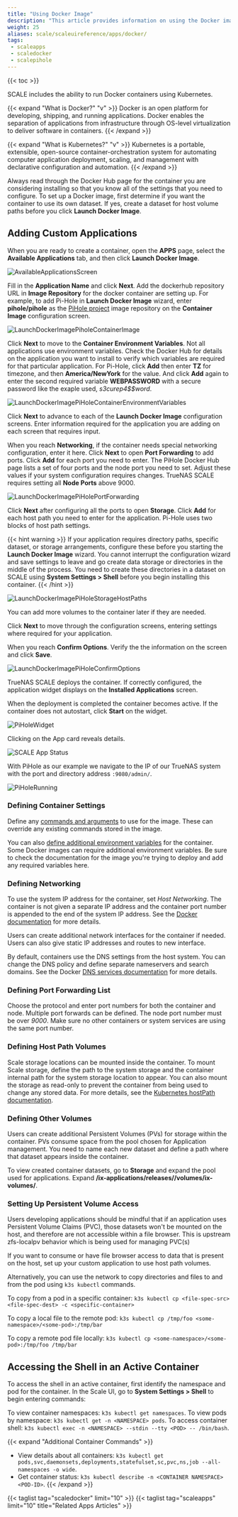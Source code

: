 ```yaml
---
title: "Using Docker Image"
description: "This article provides information on using the Docker image wizard to configure third-party applications in TrueNAS SCALE."
weight: 25
aliases: scale/scaleuireference/apps/docker/
tags:
 - scaleapps
 - scaledocker
 - scalepihole
---
```


{{< toc >}}

SCALE includes the ability to run Docker containers using Kubernetes.

{{< expand "What is Docker?" "v" >}}
Docker is an open platform for developing, shipping, and running applications. Docker enables the separation of applications from infrastructure through OS-level virtualization to deliver software in containers.
{{< /expand >}}

{{< expand "What is Kubernetes?" "v" >}}
Kubernetes is a portable, extensible, open-source container-orchestration system for automating computer application deployment, scaling, and management with declarative configuration and automation.
{{< /expand >}}

Always read through the Docker Hub page for the container you are considering installing so that you know all of the settings that you need to configure.
To set up a Docker image, first determine if you want the container to use its own dataset. If yes, create a dataset for host volume paths before you click **Launch Docker Image**. 

## Adding Custom Applications

When you are ready to create a container, open the **APPS** page, select the **Available Applications** tab, and then click **Launch Docker Image**.

![AvailableApplicationsScreen](/images/SCALE/22.02/AvailableApplicationsScreen.png "Available Applications")

Fill in the **Application Name** and click **Next**. Add the dockerhub repository URL in **Image Repository** for the docker container are setting up. For example, to add Pi-Hole in **Launch Docker Image** wizard, enter **pihole/pihole** as the [PiHole project](https://hub.docker.com/r/pihole/pihole) image repository on the **Container Image** configuration screen.

![LaunchDockerImagePiholeContainerImage](/images/SCALE/22.02/LaunchDockerImagePiholeContainerImage.png "Pi-Hole Container Image")

Click **Next** to move to the **Container Environment Variables**. Not all applications use environment variables. Check the Docker Hub for details on the application you want to install to verify which variables are required for that particular application. 
For Pi-Hole, click **Add** then enter **TZ** for timezone, and then **America/NewYork** for the value. And click **Add** again to enter the second required variable **WEBPASSWORD** with a secure password like the exaple used, *s3curep4$$word*. 

![LaunchDockerImagePiHoleContainerEnvironmentVariables](/images/SCALE/22.02/LaunchDockerImagePiHoleContainerEnvironmentVariables.png "SCALE Apps Container Settings")

Click **Next** to advance to each of the **Launch Docker Image** configuration screens. Enter information required for the application you are adding on each screen that requires input.

When you reach **Networking**, if the container needs special networking configuration, enter it here. Click **Next** to open **Port Forwarding** to add ports. Click **Add** for each port you need to enter. 
The PiHole Docker Hub page lists a set of four ports and the node port you need to set. Adjust these values if your system configuration requires changes. TrueNAS SCALE requires setting all **Node Ports** above 9000. 

![LaunchDockerImagePiHolePortForwarding](/images/SCALE/22.02/LaunchDockerImagePiHolePortForwarding.png "Pi-Hole Port Forwarding List")

Click **Next** after configuring all the ports to open **Storage**. 
Click **Add** for each host path you need to enter for the application. Pi-Hole uses two blocks of host path settings. 

{{< hint warning >}}
If your application requires directory paths, specific dataset, or storage arrangements, configure these before you starting the **Launch Docker Image** wizard. 
You cannot interrupt the configuration wizard and save settings to leave and go create data storage or directories in the middle of the process. 
You need to create these directories in a dataset on SCALE using **System Settings > Shell** before you begin installing this container.
{{< /hint >}}

![LaunchDockerImagePiHoleStorageHostPaths](/images/SCALE/22.02/LaunchDockerImagePiHoleStorageHostPaths.png "Storage Pi-Hole Host Path Volumes")

You can add more volumes to the container later if they are needed. 

Click **Next** to move through the configuration screens, entering settings where required for your application. 

When you reach **Confirm Options**. Verify the the information on the screen and click **Save**. 

![LaunchDockerImagePiHoleConfirmOptions](/images/SCALE/22.02/LaunchDockerImagePiHoleConfirmOptions.png "PiHole Confirm Options")

TrueNAS SCALE deploys the container.
If correctly configured, the application widget displays on the **Installed Applications** screen.

When the deployment is completed the container becomes active. If the container does not autostart, click **Start** on the widget.

![PiHoleWidget](/images/SCALE/22.02/PiHoleWidget.png "SCALE App Active")

Clicking on the App card reveals details.

![SCALE App Status](/images/SCALE/AppsPiHoleStatus.png "SCALE App Status")

With PiHole as our example we navigate to the IP of our TrueNAS system with the port and directory address `:9080/admin/`.

![PiHoleRunning](/images/SCALE/AppsPiHoleRunning.png "PiHole Running")


###  Defining Container Settings
Define any [commands and arguments](https://kubernetes.io/docs/tasks/inject-data-application/define-command-argument-container/) to use for the image.
These can override any existing commands stored in the image.

You can also [define additional environment variables](https://kubernetes.io/docs/tasks/inject-data-application/define-environment-variable-container/) for the container.
Some Docker images can require additional environment variables.
Be sure to check the documentation for the image you're trying to deploy and add any required variables here.

### Defining Networking
To use the system IP address for the container, set *Host Networking*.
The container is not given a separate IP address and the container port number is appended to the end of the system IP address.
See the [Docker documentation](https://docs.docker.com/network/host/) for more details.

Users can create additional network interfaces for the container if needed.
Users can also give static IP addresses and routes to new interface.

By default, containers use the DNS settings from the host system.
You can change the DNS policy and define separate nameservers and search domains.
See the Docker [DNS services documentation](https://docs.docker.com/config/containers/container-networking/#dns-services) for more details.

### Defining Port Forwarding List
Choose the protocol and enter port numbers for both the container and node.
Multiple port forwards can be defined.
The node port number must be over *9000*.
Make sure no other containers or system services are using the same port number.

### Defining Host Path Volumes
Scale storage locations can be mounted inside the container.
To mount Scale storage, define the path to the system storage and the container internal path for the system storage location to appear.
You can also mount the storage as read-only to prevent the container from being used to change any stored data.
For more details, see the [Kubernetes hostPath documentation](https://kubernetes.io/docs/concepts/storage/volumes/#hostpath).

### Defining Other Volumes
Users can create additional Persistent Volumes (PVs) for storage within the container.
PVs consume space from the pool chosen for Application management.
You need to name each new dataset and define a path where that dataset appears inside the container.

To view created container datasets, go to **Storage** and expand the pool used for applications.
Expand **/ix-applications/releases/<ContainerName>/volumes/ix-volumes/**.

### Setting Up Persistent Volume Access

Users developing applications should be mindful that if an application uses Persistent Volume Claims (PVC), those datasets won't be mounted on the host, and therefore are not accessible within a file browser. This is upstream zfs-localpv behavior which is being used for managing PVC(s)

If you want to consume or have file browser access to data that is present on the host, set up your custom application to use host path volumes.

Alternatively, you can use the network to copy directories and files to and from the pod using `k3s kubectl` commands.

To copy from a pod in a specific container:
`k3s kubectl cp <file-spec-src> <file-spec-dest> -c <specific-container>`

To copy a local file to the remote pod:
`k3s kubectl cp /tmp/foo <some-namespace>/<some-pod>:/tmp/bar`

To copy a remote pod file locally:
`k3s kubectl cp <some-namespace>/<some-pod>:/tmp/foo /tmp/bar`

## Accessing the Shell in an Active Container

To access the shell in an active container, first identify the namespace and pod for the container.
In the Scale UI, go to **System Settings > Shell** to begin entering commands:

To view container namespaces: `k3s kubectl get namespaces`.
To view pods by namespace: `k3s kubectl get -n <NAMESPACE> pods`.
To access container shell: `k3s kubectl exec -n <NAMESPACE> --stdin --tty <POD> -- /bin/bash`.

{{< expand "Additional Container Commands" >}}
* View details about all containers: `k3s kubectl get pods,svc,daemonsets,deployments,statefulset,sc,pvc,ns,job --all-namespaces -o wide`.
* Get container status: `k3s kubectl describe -n <CONTAINER NAMESPACE> <POD-ID>`.
{{< /expand >}}

{{< taglist tag="scaledocker" limit="10" >}}
{{< taglist tag="scaleapps" limit="10" title="Related Apps Articles" >}}
